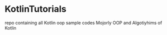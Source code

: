 # KotlinTutorials 
repo containing all Kotlin oop sample codes
Mojorly OOP and Algotiyhims of Kotlin
